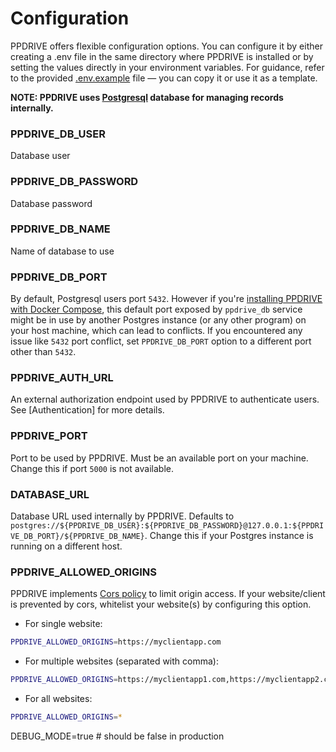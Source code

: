 # Configuration
PPDRIVE offers flexible configuration options. You can configure it by either creating a .env file in the same directory where PPDRIVE is installed or by setting the values directly in your environment variables. For guidance, refer to the provided [.env.example](https://github.com/prodbyola/ppdrive/blob/main/.env.example) file — you can copy it or use it as a template. 

**NOTE: PPDRIVE uses [Postgresql](https://www.postgresql.org/) database for managing records internally.**

### PPDRIVE_DB_USER
Database user

### PPDRIVE_DB_PASSWORD
Database password

### PPDRIVE_DB_NAME
Name of database to use

### PPDRIVE_DB_PORT
By default, Postgresql users port `5432`. However if you're [installing PPDRIVE with Docker Compose](/?id=installation-with-docker-recommended), this default port exposed by `ppdrive_db` service might be in use by another Postgres instance (or any other program) on your host machine, which can lead to conflicts. If you encountered any issue like `5432` port conflict, set `PPDRIVE_DB_PORT` option to a different port other than `5432`.

### PPDRIVE_AUTH_URL
An external authorization endpoint used by PPDRIVE to authenticate users. See [Authentication] for more details.

### PPDRIVE_PORT
Port to be used by PPDRIVE. Must be an available port on your machine. Change this if port `5000` is not available.

### DATABASE_URL
Database URL used internally by PPDRIVE. Defaults to `postgres://${PPDRIVE_DB_USER}:${PPDRIVE_DB_PASSWORD}@127.0.0.1:${PPDRIVE_DB_PORT}/${PPDRIVE_DB_NAME}`. Change this if your Postgres instance is running on a different host.

### PPDRIVE_ALLOWED_ORIGINS
PPDRIVE implements [Cors policy](https://aws.amazon.com/what-is/cross-origin-resource-sharing/#:~:text=Cross%2Dorigin%20resource%20sharing%20(CORS)%20is%20an%20extension%20of,that%20are%20public%20or%20authorized.) to limit origin access. If your website/client is prevented by cors, whitelist your website(s) by configuring this option.

- For single website:
```bash
PPDRIVE_ALLOWED_ORIGINS=https://myclientapp.com
```

- For multiple websites (separated with comma):
```bash
PPDRIVE_ALLOWED_ORIGINS=https://myclientapp1.com,https://myclientapp2.com
```

- For all websites:
```bash
PPDRIVE_ALLOWED_ORIGINS=*
```

DEBUG_MODE=true # should be false in production